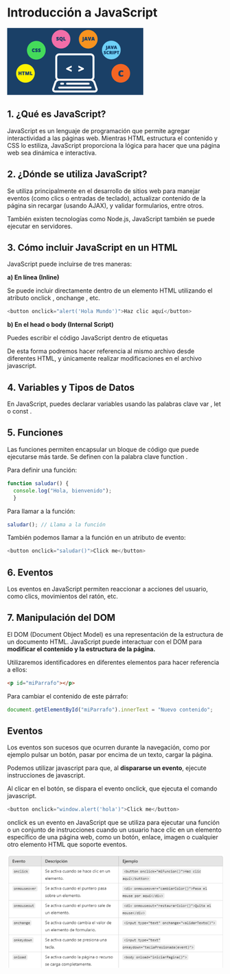 # Introducción a JavaScript

![](img/2024-10-06-10-28-47.png)

## 1. ¿Qué es JavaScript?

JavaScript es un lenguaje de programación que permite agregar interactividad a las páginas web.
Mientras HTML estructura el contenido y CSS lo estiliza, JavaScript proporciona la lógica para hacer
que una página web sea dinámica e interactiva.

## 2. ¿Dónde se utiliza JavaScript?

Se utiliza principalmente en el desarrollo de sitios web para manejar eventos (como clics o entradas de teclado), actualizar contenido de la página sin recargar (usando AJAX), y validar formularios, entre otros.

También existen tecnologías como Node.js, JavaScript también se puede ejecutar en
servidores.

## 3. Cómo incluir JavaScript en un HTML

JavaScript puede incluirse de tres maneras:

**a) En línea (Inline)**

Se puede incluir directamente dentro de un elemento HTML utilizando el
atributo onclick , onchange , etc.

```js
<button onclick="alert('Hola Mundo')">Haz clic aquí</button>
```

**b) En el head o body (Internal Script)**

Puedes escribir el código JavaScript dentro de etiquetas <script> en el archivo HTML.

```html
<!DOCTYPE html>
<html lang="es">
  <head>
    <script>
      function mostrarMensaje() {
        alert('¡Bienvenido!');
        }
    </script>
  </head>
  <body>
    <button onclick="mostrarMensaje()">Mostrar Mensaje</button>
  </body>
</html>
```

**c) En un archivo externo (External Script)**

Lo más recomendable es colocar el código en un archivo separado con extensión .js , para mantener el código organizado y reutilizable.

<script src="app.js"></script>

De esta forma podremos hacer referencia al mismo archivo desde diferentes HTML, y únicamente realizar modificaciones en el archivo javascript.

## 4. Variables y Tipos de Datos

En JavaScript, puedes declarar variables usando las palabras clave var , let o const .

## 5. Funciones

Las funciones permiten encapsular un bloque de código que puede ejecutarse más tarde. Se definen con la palabra clave function .

Para definir una función:

```js
function saludar() {
  console.log("Hola, bienvenido");
  }
```

Para llamar a la función:

```js
saludar(); // Llama a la función
```

También podemos llamar a la función en un atributo de evento:

```js
<button onclick="saludar()">Click me</button>
```

## 6. Eventos

Los eventos en JavaScript permiten reaccionar a acciones del usuario, como clics, movimientos del
ratón, etc.

## 7. Manipulación del DOM

El DOM (Document Object Model) es una representación de la estructura de un documento HTML. JavaScript puede interactuar con el DOM para **modificar el contenido y la estructura de la página.**

Utilizaremos identificadores en diferentes elementos para hacer referencia a ellos:

```html
<p id="miParrafo"></p>
```

Para cambiar  el contenido de este párrafo:

```js
document.getElementById("miParrafo").innerText = "Nuevo contenido";
```

## Eventos

Los eventos son sucesos que ocurren durante la navegación, como por ejemplo pulsar un botón, pasar por encima de un texto, cargar la página.

Podemos utilizar javascript para que, al **dispararse un evento**, ejecute instrucciones de javascript.

Al clicar en el botón, se dispara el evento onclick, que ejecuta el comando javascript.

```js
<button onclick="window.alert('hola')">Click me</button>
```

onclick es un evento en JavaScript que se utiliza para ejecutar una función o un conjunto de instrucciones cuando un usuario hace clic en un elemento específico de una página web, como un botón, enlace, imagen o cualquier otro elemento HTML que soporte eventos.

![](img/2024-10-06-10-28-24.png)